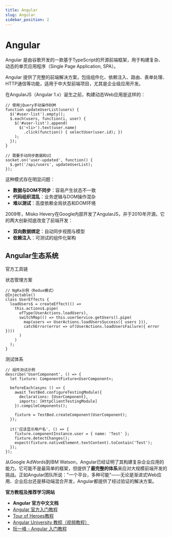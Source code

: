 ```yaml
---
title: Angular
slug: Angular
sidebar_position: 2
---
```



# Angular

Angular 是由谷歌开发的一款基于TypeScript的开源前端框架，用于构建复杂、动态的单页应用程序（Single Page Application, SPA）。

Angular 提供了完整的前端解决方案，包括组件化、依赖注入、路由、表单处理、HTTP通信等功能，适用于中大型前端项目，尤其是企业级应用开发。

在AngularJS（Angular 1.x）诞生之前，构建动态Web应用是这样的：

```
// 使用jQuery手动操作DOM
function updateUserList(users) {
  $('#user-list').empty();
  $.each(users, function(i, user) {
    $('#user-list').append(
      $('<li>').text(user.name)
        .click(function() { selectUser(user.id); })
    );
  });
}

// 需要手动同步数据和UI
socket.on('user-updated', function() {
  $.get('/api/users', updateUserList);
});
```

这种模式存在明显问题：

- <b>数据与DOM不同步</b>：容易产生状态不一致
- <b>代码组织混乱</b>：业务逻辑与DOM操作混杂
- <b>难以测试</b>：高度依赖全局状态和DOM环境

2009年，Misko Hevery在Google内部开发了AngularJS，并于2010年开源。它的两大创新彻底改变了前端开发：

- <b>双向数据绑定</b>：自动同步视图与模型
- <b>依赖注入</b>：可测试的组件化架构

## Angular生态系统

官方工具链

状态管理方案

```
// NgRx示例（Redux模式）
@Injectable()
class UserEffects {
  loadUsers$ = createEffect(() => 
    this.actions$.pipe(
      ofType(UserActions.loadUsers),
      switchMap(() => this.userService.getUsers().pipe(
        map(users => UserActions.loadUsersSuccess({ users })),
        catchError(error => of(UserActions.loadUsersFailure({ error })))
      )
    )
  );
}
```

测试体系

```
// 组件测试示例
describe('UserComponent', () => {
  let fixture: ComponentFixture<UserComponent>;

  beforeEach(async () => {
    await TestBed.configureTestingModule({
      declarations: [UserComponent],
      imports: [HttpClientTestingModule]
    }).compileComponents();
    
    fixture = TestBed.createComponent(UserComponent);
  });

  it('应该显示用户名', () => {
    fixture.componentInstance.user = { name: 'Test' };
    fixture.detectChanges();
    expect(fixture.nativeElement.textContent).toContain('Test');
  });
});
```

从Google AdWords到IBM Watson，Angular已经证明了其构建复杂企业应用的能力。它可能不是最简单的框架，但提供了<b>最完整的体系</b>来应对大规模前端开发的挑战。正如Angular团队所说："一个平台，多种可能"——无论是渐进式Web应用、企业后台还是移动端混合开发，Angular都提供了经过验证的解决方案。

<b>官方教程及推荐学习网站</b>

- <b>Angular 官方中文文档</b>
- [Angular 官方入门教程](https://angular.cn/start)
- [Tour of Heroes教程](https://angular.cn/tutorial)
- [Angular University 教程（视频教程）](https://angular-university.io/)
- [阮一峰 - Angular 入门教程](https://www.ruanyifeng.com/blog/2016/09/angular-2-tutorial.html)

